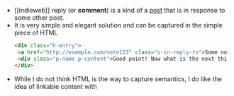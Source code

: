 - [[indieweb]] reply (or **comment**) is a kind of a [post](https://indieweb.org/post) that is in response to some other post.
- It is very simple and elegant solution and can be captured in the simple piece of HTML
  ```html
  <div class="h-entry">
   <a href="http://example.com/note123" class="u-in-reply-to">Some note with a point</a>
   <div class="p-name p-content">Good point! Now what is the next thing we should do?</div>
  </div>
  ```
- While I do not think HTML is the way to capture semantics, I do like the idea of linkable content with